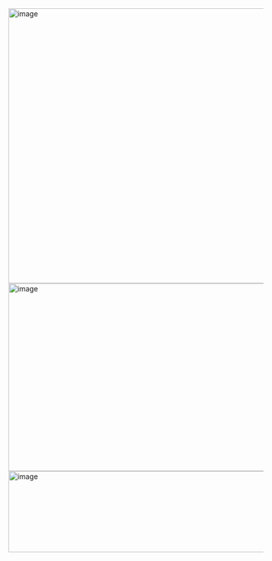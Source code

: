 <img width="854" height="542" alt="image" src="https://github.com/user-attachments/assets/ea7dbcb2-c823-4e84-a630-a0414a80e8d7" />

<img width="641" height="370" alt="image" src="https://github.com/user-attachments/assets/2e412ecd-862c-4585-8465-deded539c9ba" />

<img width="806" height="160" alt="image" src="https://github.com/user-attachments/assets/2e106036-bdcc-4c86-b3b9-abb98053c1a8" />


